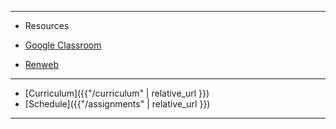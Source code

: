 ***

* Resources

* [Google Classroom](https://google.com)
* [Renweb](https://renweb.com)

***

* [Curriculum]({{"/curriculum" | relative_url }})
* [Schedule]({{"/assignments" | relative_url }})

***

<!-- * [**Curriculum**]({{ "/curriculum/index" | relative_url }})
* [Syllabus]({{"/syllabus" | relative_url }})

*** -->
